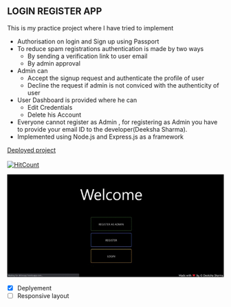 ## LOGIN REGISTER APP
This is my practice project where I have tried to implement
- Authorisation on login and Sign up using Passport
- To reduce spam registrations authentication is made by two ways
  - By sending a verification link to user email
  - By admin approval
- Admin can 
  - Accept the signup request and authenticate the profile of user
  - Decline the request if admin is not conviced with the authenticity of user
- User Dashboard is provided where he can 
  - Edit Credentials
  - Delete his Account
- Everyone cannot register as Admin , for registering as Admin you have to provide your email ID to the developer(Deeksha Sharma).
- Implemented using Node.js and Express.js as a framework

[Deployed project](https://dsfunapp.herokuapp.com/)<br><br>
[![HitCount](http://hits.dwyl.com/Deeksha2501/Reducing-Spam-Sign-Ups-by-2-way-Authentication.svg)](http://hits.dwyl.com/Deeksha2501/Reducing-Spam-Sign-Ups-by-2-way-Authentication)

![gif](gif.gif)


- [x] Deplyement
- [ ] Responsive layout
